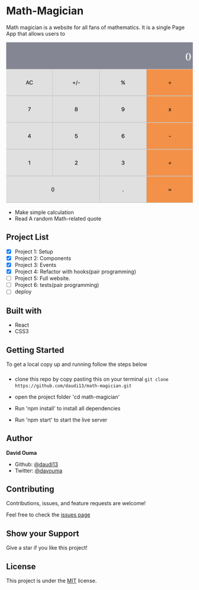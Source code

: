 # Math-Magician 

Math magician is a website for all fans of mathematics. It is a single Page App that allows users to 

 ![](./images/calculator.png)

- Make simple calculation
- Read A random Math-related quote
## Project List

- [x] Project 1: Setup
- [x] Project 2: Components
- [x] Project 3: Events
- [x] Project 4: Refactor with hooks(pair programming)
- [ ] Project 5: Full website.
- [ ] Project 6: tests(pair programming)
- [ ] deploy

## Built with
- React
- CSS3

## Getting Started
To get a local copy up and running follow the steps below

### 
- clone this repo by copy pasting this on your terminal ``git clone https://github.com/daudi13/math-magician.git``

- open the project folder 'cd math-magician'
- Run 'npm install' to install all dependencies
- Run 'npm start' to start the live server

## Author
**David Ouma**
- Github: [@daudi13](https://github.com/daudi13/)
- Twitter: [@davouma](https://github.com/daudi13/)

## Contributing
Contributions, issues, and feature requests are welcome!

Feel free to check the [issues page](https://github.com/daudi13/math-magician/issues)

## Show your Support
Give a star if you like this project!


## License
This project is under the [MIT](./LICENSE) license.
